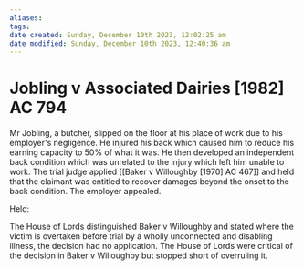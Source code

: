 ```yaml
---
aliases: 
tags: 
date created: Sunday, December 10th 2023, 12:02:25 am
date modified: Sunday, December 10th 2023, 12:40:36 am
---
```


# Jobling v Associated Dairies [1982] AC 794

Mr Jobling, a butcher, slipped on the floor at his place of work due to his employer's negligence. He injured his back which caused him to reduce his earning capacity to 50% of what it was. He then developed an independent back condition which was unrelated to the injury which left him unable to work. The trial judge applied [[Baker v Willoughby [1970] AC 467]] and held that the claimant was entitled to recover damages beyond the onset to the back condition. The employer appealed.

Held:

The House of Lords distinguished Baker v Willoughby and stated where the victim is overtaken before trial by a wholly unconnected and disabling illness, the decision had no application. The House of Lords were critical of the decision in Baker v Willoughby but stopped short of overruling it.
